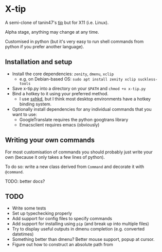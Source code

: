 # X-tip

A semi-clone of tanin47's [tip](https://github.com/tanin47/tip) but for X11 (i.e. Linux).

Alpha stage, anything may change at any time.

Customised in python (but it's very easy to run shell commands from python if
you prefer another language).


## Installation and setup

* Install the core dependencies: `zenity`, `dmenu`, `xclip`
  * e.g. on Debian-based OS: `sudo apt install zenity xclip suckless-tools`
* Save x-tip.py into a directory on your `$PATH` and `chmod +x x-tip.py`
* Bind a hotkey to it using your preferred method. 
  * I use [sxhkd](https://github.com/baskerville/sxhkd), but I think most
  desktop environments have a hotkey binding system.
* Optionally install dependencies for any individual commands that you want to use:
  * GoogleTranslate requires the python googtrans library
  * Emacsclient requires emacs (obviously)


## Writing your own commands


For most customisation of commands you should probably just write your own
(because it only takes a few lines of python).

To do so: write a new class derived from `Command` and decorate it with `@command`.

TODO: better docs?


## TODO

* Write some tests
* Set up typechecking properly
* Add support for config files to specify commands
* Add support for installing using `pip` (and break up into multiple files)
* Try to display useful outputs in dmenu completion (e.g. converted datetimes)
* Something better than dmenu? Better mouse support, popup at cursor.
* Figure out how to construct an absolute path from 
